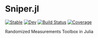 # Sniper.jl

[![Stable](https://img.shields.io/badge/docs-stable-blue.svg)](https://pasqal.github.io/Sniper.jl/stable/)
[![Dev](https://img.shields.io/badge/docs-dev-blue.svg)](https://pasqal.github.io/Sniper.jl/dev/)
[![Build Status](https://github.com/pasqal/Sniper.jl/actions/workflows/CI.yml/badge.svg?branch=main)](https://github.com/pasqal/Sniper.jl/actions/workflows/CI.yml?query=branch%3Amain)
[![Coverage](https://codecov.io/gh/pasqal/Sniper.jl/branch/main/graph/badge.svg)](https://codecov.io/gh/pasqal/Sniper.jl)


Randomized Measurements Toolbox in Julia
